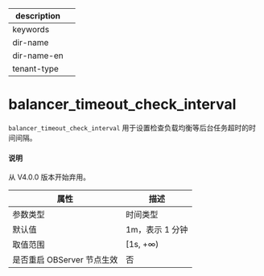 |description||
|---|---|
|keywords||
|dir-name||
|dir-name-en||
|tenant-type||

balancer_timeout_check_interval 
====================================================

`balancer_timeout_check_interval` 用于设置检查负载均衡等后台任务超时的时间间隔。

<main id="notice" type='explain'>
  <h4>说明</h4>
  <p>从 V4.0.0 版本开始弃用。</p>
</main>

|      **属性**      |   **描述**   |
|------------------|------------|
| 参数类型             | 时间类型       |
| 默认值              | 1m，表示 1 分钟 |
| 取值范围             | \[1s, +∞)  |
| 是否重启 OBServer 节点生效 | 否          |


